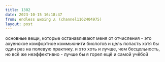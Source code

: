 ```yaml
---
title: 1302
date: 2023-10-15 16:18:47
from: endless шизing ⍼ (channel1162404975)
layout: post
---
```


основные вещи, которые останавливают меня от отчисления - это ахуенское комфортное коммьюнити биологов и цель попасть хотя бы один раз на полевую практику. и это хоть и лучше, чем бесцельность, но всё же неэффективно - лучше бы я горел ещё и самой учёбой
